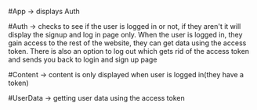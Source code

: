 #App -> displays Auth

#Auth -> checks to see if the user is logged in or not, if they aren't it will display the signup and log in page only. When the user is logged in, they gain access to the rest of the website, they can get data using the access token. There is also an option to log out which gets rid of the access token and sends you back to login and sign up page

#Content -> content is only displayed when user is logged in(they have a token)

#UserData -> getting user data using the access token 
